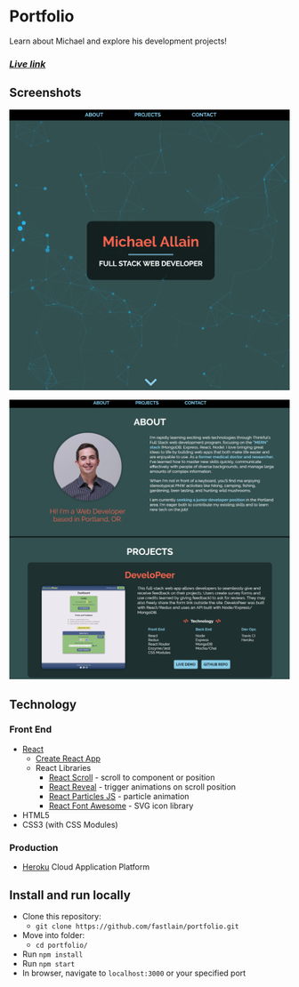 # Portfolio

Learn about Michael and explore his development projects!

### **_[Live link](https://www.michaelallain.com/)_**

## Screenshots
![Portfolio](/public/images/portfolio.png)

![About and Projects](/public/images/portfolio_about.png)

## Technology

### Front End
* [React](https://reactjs.org/)
    * [Create React App](https://reactjs.org/docs/create-a-new-react-app.html)
    * React Libraries
        * [React Scroll](https://github.com/fisshy/react-scroll) - scroll to component or position
        * [React Reveal](https://github.com/rnosov/react-reveal) - trigger animations on scroll position
        * [React Particles JS](https://github.com/Wufe/react-particles-js#readme) - particle animation
        * [React Font Awesome](https://github.com/FortAwesome/react-fontawesome) - SVG icon library
* HTML5
* CSS3 (with CSS Modules)

### Production
* [Heroku](https://www.heroku.com/) Cloud Application Platform

## Install and run locally

* Clone this repository:
    * `git clone https://github.com/fastlain/portfolio.git`
* Move into folder:
    * `cd portfolio/`
* Run `npm install`
* Run `npm start`
* In browser, navigate to `localhost:3000` or your specified port
  